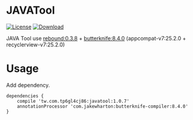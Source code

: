 JAVATool
=========================

[![License](https://img.shields.io/badge/license-Apache%202-green.svg)](https://www.apache.org/licenses/LICENSE-2.0)
[ ![Download](https://api.bintray.com/packages/tp6gl4cj86/maven/javatool/images/download.svg) ](https://bintray.com/tp6gl4cj86/maven/javatool/_latestVersion)

JAVA Tool use <a href="http://facebook.github.io/rebound/">rebound:0.3.8</a> + <a href="http://jakewharton.github.io/butterknife/">butterknife:8.4.0</a> (appcompat-v7:25.2.0 + recyclerview-v7:25.2.0)

# Usage

Add dependency.

```
dependencies {
    compile 'tw.com.tp6gl4cj86:javatool:1.0.7'
    annotationProcessor 'com.jakewharton:butterknife-compiler:8.4.0'
}
```
